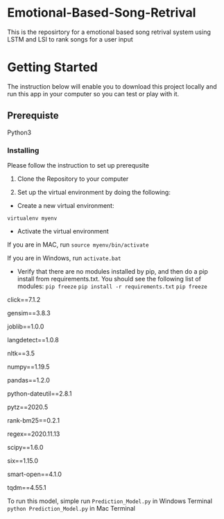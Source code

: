 # Emotional-Based-Song-Retrival

This is the reposirtory for a emotional based song retrival system using LSTM and LSI to rank songs for a user input

# Getting Started
The instruction below will enable you to download this project locally and run this app in your computer so you can test or play with it.

## Prerequiste
Python3

### Installing 
Please follow the instruction to set up prerequsite 
1. Clone the Repository to your computer

2. Set up the virtual environment by doing the following:

- Create a new virtual environment:

```virtualenv myenv```

- Activate the virtual environment

If you are in MAC, run ```source myenv/bin/activate```

If you are in Windows, run ```activate.bat```

- Verify that there are no modules installed by pip, and then do a pip install from requirements.txt. You should see the following list of modules:
```pip freeze```
```pip install -r requirements.txt```
```pip freeze```

click==7.1.2

gensim==3.8.3

joblib==1.0.0

langdetect==1.0.8

nltk==3.5

numpy==1.19.5

pandas==1.2.0

python-dateutil==2.8.1

pytz==2020.5

rank-bm25==0.2.1

regex==2020.11.13

scipy==1.6.0

six==1.15.0

smart-open==4.1.0

tqdm==4.55.1

To run this model, simple run
``` Prediction_Model.py ``` in Windows Terminal
``` python Prediction_Model.py ``` in Mac Terminal

